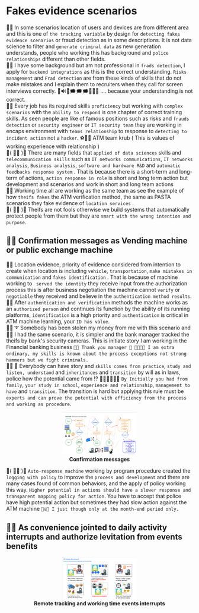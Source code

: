 # Fakes evidence scenarios
🧸💬 In some scenarios location of users and devices are from different area and this is one of ```the tracking variable``` by design for ```detecting fakes evidence scenarios``` or fraud detection as in some descriptions. It is not data science to filter and ```generate criminal data``` as new generation understands, people who working this has background and ```police relationships``` different than other fields. </br>
🥺💬 I have some background but am not professional in ```frads detection```, I apply for ```backend integrations``` as this is the correct understanding. ```Risks management``` and ```Frad detection``` are from these kinds of skills that do not make mistakes and I explain them to recruiters when they call for screen interviews correctly. 🏡🔊👤🗯️🗯️🗯️🏡🥺💬 .... because your understanding is not correct. </br>
🦤💬 Every job has its required skills ```proficiency``` but working with ```complex scenarios``` with the ```ability to respond``` is one chapter of correct training skills. As seen people are like of famous positions such as risks and ```frauds detection``` or ```security engineer``` or ```IT security team``` they are working in encaps environment with ```teams relationship``` to response to ```detecting to incident action``` not a ```hacker```. ⚽👤💬 ATM team krub ( This is values of working experience with relationship ) </br>
💃( 👩‍🏫 )💬 There are many fields that ```applied of data sciences``` skills and ```telecommunication skills``` such as ```IT networks communications```, ```IT networks analysis```, ```Business analysis```, ```software and hardware R&D``` and ```automatic feedbacks response system``` . That is because there is a short-term and long-term of actions, ```action response in role``` is short and long term action but development and scenarios and work in short and long team actions </br>
🥺💬 Working time all are working as the same team as see the example of how ```theifs fakes``` the ATM verification method, the same as PASTA scenarios they fake evidence of ```location services``` . </br>
💃( 👩‍🏫 )💬 Theifs are not fools otherwise we build systems that automatically protect people from them but they are ```smart with the wrong intention and purpose```. </br>

## 🧸💬 Confirmation messages as Vending machine or public exchange machine

🦭💬 Location evidence, priority of evidence considered from intention to create when location is including ```vehicle```, ```transportation```, ```make mistakes in communication``` and ```fakes identification``` . That is because of machine working to ``` served the identity``` they receive input from the authorization process this is after business negotiation the machine cannot ```verify``` or ```negotiable``` they received and believe in the ```authentication method results```. </br>
🧸💬 After ```authentication and verification``` methods the machine works as an ```authorized person``` and continues its function by the ability of its running platforms, ```identification``` is a high priority and ```authentication``` is critical in ATM machine learning, your ``ID has value``. </br>
🐑💬 ➰ Somebody has been stolen my money from me with this scenario and 🥺💬 I had the same scenario, it is simpler and the bank manager tracked the theifs by bank's security cameras. This is initiate story I am working in the Financial banking business  ```🥺💬 Thank you manager 👤 🐾🐾🐱💬 I am extra ordinary, my skills is known about the process exceptions not strong hammers but we fight criminals.``` </br> 
👧💬 🎈 Everybody can have story and ```skills comes from practice```, ```study and listen, understand``` and ```inheritances``` and ```transition``` by will as in laws, police how the potential came from ️⁉️ 👮‍♂️👮‍♀️💬💬 ```By Initially you had from family```, ```your study in school```, ```experience and relationship```, ```management to have``` and ```transition```. The transition is hard but applying this rule must be ```experts and can prove the potential with efficiency from the process and working as procedure```. </br>

<p align="center" width="100%">
    <img width="40%" src="https://github.com/jkaewprateep/fakes_evidence_scenarios/blob/main/ATM%20scenarios.png"> </br>
    <b> Confirmation messages </b>
</p>

💃( 👩‍🏫 )💬 ```Auto-response machine``` working by program procedure created the ```logging with policy``` to improve the ```process and development``` and there are many cases found of common behaviors, and the apply of policy working this way. ```Higher potential in actions should have a slower response and transparent mapping policy for action```. You have to accept that police have high potential action but sometimes they had slow action against the ATM machine ```👮‍♀️💬 I just though only at the month-end period only.``` </br>

## 🧸💬 As convenience jointed to daily activity interrupts and authorize levitation from events benefits

<p align="center" width="100%">
    <img width="40%" src="https://github.com/jkaewprateep/fakes_evidence_scenarios/blob/main/Fake%20evidents%20scenarios.png"> </br>
    <b> Remote tracking and working time events interrupts </b>
</p>
